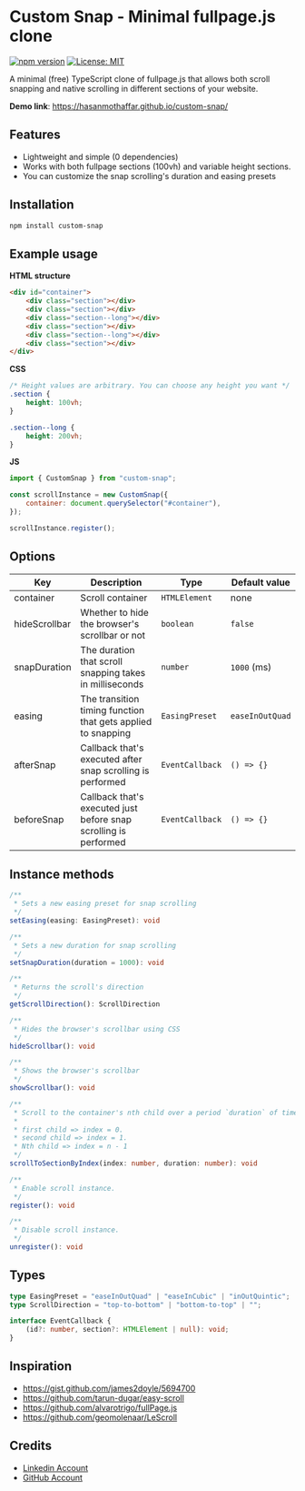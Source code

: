 # Custom Snap - Minimal fullpage.js clone

[![npm version](https://badge.fury.io/js/custom-snap.svg)](https://badge.fury.io/js/custom-snap)
[![License: MIT](https://img.shields.io/badge/License-MIT-yellow.svg)](LICENSE)

A minimal (free) TypeScript clone of fullpage.js that allows both scroll snapping and native scrolling in different sections of your website.

**Demo link**: https://hasanmothaffar.github.io/custom-snap/

## Features

-   Lightweight and simple (0 dependencies)
-   Works with both fullpage sections (100vh) and variable height sections.
-   You can customize the snap scrolling's duration and easing presets

## Installation

```sh
npm install custom-snap
```

## Example usage

**HTML structure**

```html
<div id="container">
	<div class="section"></div>
	<div class="section"></div>
	<div class="section--long"></div>
	<div class="section"></div>
	<div class="section--long"></div>
	<div class="section"></div>
</div>
```

**CSS**

```css
/* Height values are arbitrary. You can choose any height you want */
.section {
	height: 100vh;
}

.section--long {
	height: 200vh;
}
```

**JS**

```js
import { CustomSnap } from "custom-snap";

const scrollInstance = new CustomSnap({
	container: document.querySelector("#container"),
});

scrollInstance.register();
```

## Options

| Key           | Description                                                      | Type            | Default value   |
| ------------- | ---------------------------------------------------------------- | --------------- | --------------- |
| container     | Scroll container                                                 | `HTMLElement`   | none            |
| hideScrollbar | Whether to hide the browser's scrollbar or not                   | `boolean`       | `false`         |
| snapDuration  | The duration that scroll snapping takes in milliseconds          | `number`        | `1000` (ms)     |
| easing        | The transition timing function that gets applied to snapping     | `EasingPreset`  | `easeInOutQuad` |
| afterSnap     | Callback that's executed after snap scrolling is performed       | `EventCallback` | `() => {}`      |
| beforeSnap    | Callback that's executed just before snap scrolling is performed | `EventCallback` | `() => {}`      |

## Instance methods

```ts
/**
 * Sets a new easing preset for snap scrolling
 */
setEasing(easing: EasingPreset): void

/**
 * Sets a new duration for snap scrolling
 */
setSnapDuration(duration = 1000): void

/**
 * Returns the scroll's direction
 */
getScrollDirection(): ScrollDirection

/**
 * Hides the browser's scrollbar using CSS
 */
hideScrollbar(): void

/**
 * Shows the browser's scrollbar
 */
showScrollbar(): void

/**
 * Scroll to the container's nth child over a period `duration` of time using index:
 *
 * first child => index = 0.
 * second child => index = 1.
 * Nth child => index = n - 1
 */
scrollToSectionByIndex(index: number, duration: number): void

/**
 * Enable scroll instance.
 */
register(): void

/**
 * Disable scroll instance.
 */
unregister(): void
```

## Types

```ts
type EasingPreset = "easeInOutQuad" | "easeInCubic" | "inOutQuintic";
type ScrollDirection = "top-to-bottom" | "bottom-to-top" | "";

interface EventCallback {
	(id?: number, section?: HTMLElement | null): void;
}
```

## Inspiration

-   https://gist.github.com/james2doyle/5694700
-   https://github.com/tarun-dugar/easy-scroll
-   https://github.com/alvarotrigo/fullPage.js
-   https://github.com/geomolenaar/LeScroll

## Credits

-   [Linkedin Account](https://www.linkedin.com/in/hasan-mothaffar-0a55301b0/)
-   [GitHub Account](https://github.com/HasanMothaffar)
